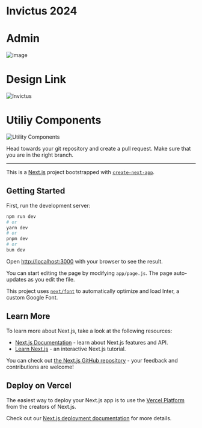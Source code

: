 # Invictus 2024

# Admin 
![image](https://github.com/Invictus-DTU/Invictus24/assets/127961367/d639cbb8-af74-4851-99ab-55cc147d4031)


# Design Link
![Invictus](https://github.com/user-attachments/assets/6d5915fe-a44a-49c7-b3c3-033def187bf8)

# Utiliy Components
![Utility Components](https://github.com/user-attachments/assets/1d2363ea-8249-4547-b5be-d43c9ceee184)


Head towards your git repository and create a pull request. Make sure that you are in the right branch.

---
This is a [Next.js](https://nextjs.org/) project bootstrapped with [`create-next-app`](https://github.com/vercel/next.js/tree/canary/packages/create-next-app).

## Getting Started

First, run the development server:

```bash
npm run dev
# or
yarn dev
# or
pnpm dev
# or
bun dev
```

Open [http://localhost:3000](http://localhost:3000) with your browser to see the result.

You can start editing the page by modifying `app/page.js`. The page auto-updates as you edit the file.

This project uses [`next/font`](https://nextjs.org/docs/basic-features/font-optimization) to automatically optimize and load Inter, a custom Google Font.

## Learn More

To learn more about Next.js, take a look at the following resources:

- [Next.js Documentation](https://nextjs.org/docs) - learn about Next.js features and API.
- [Learn Next.js](https://nextjs.org/learn) - an interactive Next.js tutorial.

You can check out [the Next.js GitHub repository](https://github.com/vercel/next.js/) - your feedback and contributions are welcome!

## Deploy on Vercel

The easiest way to deploy your Next.js app is to use the [Vercel Platform](https://vercel.com/new?utm_medium=default-template&filter=next.js&utm_source=create-next-app&utm_campaign=create-next-app-readme) from the creators of Next.js.

Check out our [Next.js deployment documentation](https://nextjs.org/docs/deployment) for more details.
